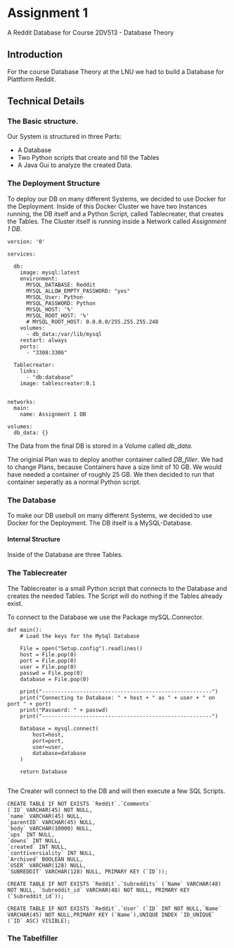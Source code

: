 # Assignment 1
A Reddit Database for Course 2DV513 - Database Theory


## Introduction
For the course Database Theory at the LNU we had to build a Database for Plattform Reddit. 


## Technical Details
### The Basic structure. 
Our System is structured in three Parts:

- A Database
- Two Python scripts that create and fill the Tables
- A Java Gui to analyze the created Data.

### The Deployment Structure
To deploy our DB on many different Systems, we decided to use Docker for the Deployment. 
Inside of this Docker Cluster we have two Instances running, the DB itself and a Python Script, called Tablecreater, that creates the Tables. The Cluster itself is running inside a Network called *Assignment 1 DB*. 

```
version: '0'

services:

  db:
    image: mysql:latest
    environment:
      MYSQL_DATABASE: Reddit
      MYSQL_ALLOW_EMPTY_PASSWORD: "yes"
      MYSQL_User: Python
      MYSQL_PASSWORD: Python
      MYSQL_HOST: '%'
      MYSQL_ROOT_HOST: '%'
      # MYSQL_ROOT_HOST: 0.0.0.0/255.255.255.248
    volumes:
      - db_data:/var/lib/mysql
    restart: always
    ports:
      - "3308:3306"

  Tablecreater:
    links:
      - "db:database"
    image: tablescreater:0.1


networks:
  main:
    name: Assignment 1 DB

volumes:
  db_data: {}
```

The Data from the final DB is stored in a Volume called *db_data*. 

The originial Plan was to deploy another container called *DB_filler*. We had to change Plans, because Containers have a size limit of 10 GB. We would have needed a container of roughly 25 GB. 
We then decided to run that container seperatly as a normal Python script.


### The Database
To make our DB usebull on many different Systems, we decided to use Docker for the Deployment.
The DB itself is a MySQL-Database. 
#### Internal Structure
Inside of the Database are three Tables. 

### The Tablecreater
The Tablecreater is a small Python script that connects to the Database and creates the needed Tables. The Script will do nothing if the Tables already exist.

To connect to the Database we use the Package mySQL.Connector. 

```
def main():
    # Load the keys for the MySql Database

    File = open("Setup.config").readlines()
    host = File.pop(0)
    port = File.pop(0)
    user = File.pop(0)
    passwd = File.pop(0)
    database = File.pop(0)

    print("------------------------------------------------------")
    print("Connecting to Database: " + host + " as " + user + " on port " + port)
    print("Password: " + passwd)
    print("------------------------------------------------------")

    Database = mysql.connect(
        host=host,
        port=port,
        user=user,
        database=database
    )

    return Database
    
```

The Creater will connect to the DB and will then execute a few SQL Scripts.

```
CREATE TABLE IF NOT EXISTS `Reddit`.`Comments` 
(`ID` VARCHAR(45) NOT NULL, 
`name` VARCHAR(45) NULL,
`parentID` VARCHAR(45) NULL,
`body` VARCHAR(10000) NULL,
`ups` INT NULL,
`downs` INT NULL,
`created` INT NULL,
`conttiversiality` INT NULL,
`Archived` BOOLEAN NULL,
`USER` VARCHAR(128) NULL,
`SUBREDDIT` VARCHAR(128) NULL, PRIMARY KEY (`ID`));

CREATE TABLE IF NOT EXISTS `Reddit`.`Subreddits` (`Name` VARCHAR(48) NOT NULL, `Subreddit_id` VARCHAR(48) NOT NULL, PRIMARY KEY (`Subreddit_id`));

CREATE TABLE IF NOT EXISTS `Reddit`.`User` (`ID` INT NOT NULL,`Name` VARCHAR(45) NOT NULL,PRIMARY KEY (`Name`),UNIQUE INDEX `ID_UNIQUE` (`ID` ASC) VISIBLE);

```


### The Tabelfiller

